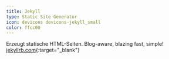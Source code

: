 ```yaml
---
title: Jekyll
type: Static Site Generator
icon: devicons devicons-jekyll_small
color: ffcc00
---
```


Erzeugt statische HTML-Seiten. Blog-aware, blazing fast, simple! [jekyllrb.com](http://jekyllrb.com){:target="_blank"}
